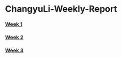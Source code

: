 # ChangyuLi-Weekly-Report

### [Week 1](./w1/w1.md)

### [Week 2](./w2/w2.md)

### [Week 3](./w3/w3.md)